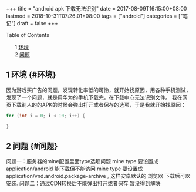 +++
title = "android apk 下载无法识别"
date = 2017-08-09T16:15:00+08:00
lastmod = 2018-10-31T07:26:01+08:00
tags = ["android"]
categories = ["笔记"]
draft = false
+++

<style>
  .ox-hugo-toc ul {
    list-style: none;
  }
</style>
<div class="ox-hugo-toc toc">
<div></div>

<div class="heading">Table of Contents</div>

- <span class="section-num">1</span> [环境](#环境)
- <span class="section-num">2</span> [问题](#问题)

</div>
<!--endtoc-->



## <span class="section-num">1</span> 环境 {#环境}

因为游戏买广告的问题，发现转化率低的可怜，就开始找原因，用各种手机测试，发现了一个问题，就是用华为的手机下载完，在下载中心无法识别文件。
我在网页下载别人的的APK的时候会弹出打开或者保存的选项，于是我就开始找原因：

```java
for (int i = 0; i < 10; i++) {

}
```


## <span class="section-num">2</span> 问题 {#问题}

问题一：服务器的mine配置里面type选项问题
mine type 要设置成 application/android 能下载但不能访问
mine type 要设置成 application/vnd.android.package-archive , 这样安卓默认的 浏览器 下载后可以安装.
问题二：通过CDN转换后不能弹出打开或者保存
暂没得到解决